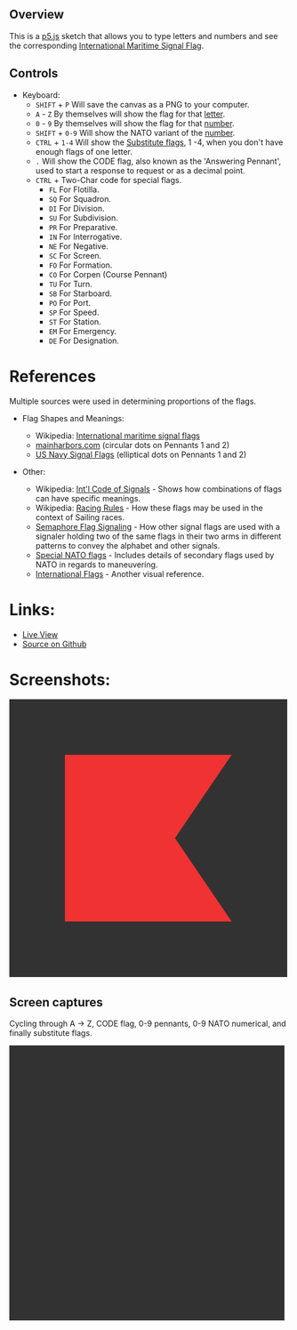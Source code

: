 
## Overview

This is a [p5.js][p5js-home] sketch that allows you to type letters and numbers and see the corresponding [International Maritime Signal Flag][wikipedia-int-maritime].


## Controls

* Keyboard:
    - `SHIFT` + `P` Will save the canvas as a PNG to your computer.
    - `A` - `Z` By themselves will show the flag for that [letter][wiki-int-letters].
    - `0` - `9` By themselves will show the flag for that [number][wiki-int-numbers].
    - `SHIFT` + `0-9` Will show the NATO variant of the [number][wiki-int-numbers].
    - `CTRL` + `1-4` Will show the [Substitute flags][wiki-int-substitute], 1 -4, when you don't have enough flags of one letter.
    - `.` Will show the CODE flag, also known as the 'Answering Pennant', used to start a response to request or as a decimal point.
    - `CTRL` + Two-Char code for special flags.
        - `FL` For Flotilla.
        - `SQ` For Squadron.
        - `DI` For Division.
        - `SU` For Subdivision.
        - `PR` For Preparative.
        - `IN` For Interrogative.
        - `NE` For Negative.
        - `SC` For Screen.
        - `FO` For Formation.
        - `CO` For Corpen (Course Pennant)
        - `TU` For Turn.
        - `SB` For Starboard.
        - `PO` For Port.
        - `SP` For Speed.
        - `ST` For Station.
        - `EM` For Emergency.
        - `DE` For Designation.

# References

Multiple sources were used in determining proportions of the flags.

* Flag Shapes and Meanings:
    - Wikipedia: [International maritime signal flags][wikipedia-int-maritime]
    * [mainharbors.com][mainharbors.com] (circular dots on Pennants 1 and 2)
    * [US Navy Signal Flags][us-navy-mil] (elliptical dots on Pennants 1 and 2)

* Other:
    - Wikipedia: [Int'l Code of Signals][wikipedia-ics-multi] - Shows how combinations of flags can have specific meanings.
    - Wikipedia: [Racing Rules][wikipedia-racing] - How these flags may be used in the context of Sailing races.
    - [Semaphore Flag Signaling][au-semaphore-flags] - How other signal flags are used with a signaler holding two of the same flags in their two arms in different patterns to convey the alphabet and other signals.
    - [Special NATO flags][marinewaypoints.com] - Includes details of secondary flags used by NATO in regards to maneuvering.
    - [International Flags][reddit-int-flags] - Another visual reference.


# Links: 

* [Live View][live-view]
* [Source on Github][source-code]

# Screenshots:

![screenshot][screenshot-01]


## Screen captures

Cycling through A -> Z, CODE flag, 0-9 pennants, 0-9 NATO numerical, and finally substitute flags.

![screencap][screencap-01]



[p5js-home]: http://p5js.org/
[processing-home]: http://processing/
[source-code]: https://github.com/brianhonohan/sketchbook/tree/master/p5js/nautical-flags/
[live-view]: https://brianhonohan.com/sketchbook/p5js/nautical-flags/
[screenshot-01]: ./screenshot-01.png
[screencap-01]: ./screencap-01.gif

[mainharbors.com]: http://www.maineharbors.com/flag.htm
[us-navy-mil]: https://www.navy.mil/navydata/communications/flags/flags.html
[wikipedia-int-maritime]: https://en.wikipedia.org/wiki/International_maritime_signal_flags
[wiki-int-letters]: https://en.wikipedia.org/wiki/International_maritime_signal_flags#Letter_flags_(with_ICS_meaning)
[wiki-int-numbers]: https://en.wikipedia.org/wiki/International_maritime_signal_flags#Number_flags
[wiki-int-substitute]: https://en.wikipedia.org/wiki/International_maritime_signal_flags#Substitute

[wikipedia-ics-multi]: https://en.wikipedia.org/wiki/International_Code_of_Signals#Examples_of_multiple-flag_signals
[wikipedia-racing]: https://en.wikipedia.org/wiki/Racing_Rules_of_Sailing
[au-semaphore-flags]: http://www.anbg.gov.au/flags/semaphore.html
[marinewaypoints.com]: http://www.marinewaypoints.com/learn/flags/flags.shtml
[reddit-int-flags]: https://www.reddit.com/r/vexillology/comments/4a9kpq/international_naval_flags_and_pennants/
